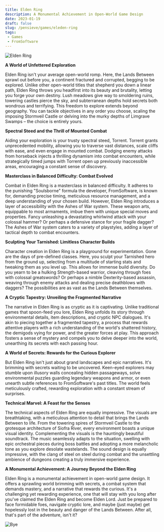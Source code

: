 ```yaml
---
title: Elden Ring
description: A Monumental Achievement in Open-World Game Design
date: 2023-01-19
draft: false
slug: /pensieve/games/eleden-ring
tags:
 - Games
 - FromSoftware
---
```


![Elden Ring](https://wallpapercave.com/wp/wp11286251.jpg)

**A World of Unfettered Exploration**

Elden Ring isn't your average open-world romp. Here, the Lands Between sprawl out before you, a continent fractured and corrupted, begging to be explored. Unlike other open-world titles that shepherd you down a linear path, Elden Ring throws you headfirst into its beauty and brutality, letting you forge your own destiny. Lush meadows give way to smoldering ruins, towering castles pierce the sky, and subterranean depths hold secrets both wondrous and terrifying. This freedom to explore extends beyond geography. You can tackle objectives in any order you choose, scaling the imposing Stormveil Castle or delving into the murky depths of Limgrave Swamps – the choice is entirely yours.

**Spectral Steed and the Thrill of Mounted Combat**

Aiding your exploration is your trusty spectral steed, Torrent. Torrent grants unprecedented mobility, allowing you to traverse vast distances, scale cliffs with ease, and even engage in mounted combat. Dodging enemy attacks from horseback injects a thrilling dynamism into combat encounters, while strategically timed jumps with Torrent open up previously inaccessible areas, encouraging a constant sense of discovery.

**Masterclass in Balanced Difficulty: Combat Evolved**

Combat in Elden Ring is a masterclass in balanced difficulty. It adheres to the punishing "Soulsborne" formula the developer, FromSoftware, is known for, demanding precise timing, meticulous resource management, and a deep understanding of your chosen build. However, Elden Ring introduces a layer of accessibility with the Ashes of War system. These weapon arts, equippable to most armaments, imbue them with unique special moves and properties. Fancy unleashing a devastating whirlwind attack with your colossal hammer? Or perhaps a defensive stance for your fragile dagger? The Ashes of War system caters to a variety of playstyles, adding a layer of tactical depth to combat encounters.

**Sculpting Your Tarnished: Limitless Character Builds**

Character creation in Elden Ring is a playground for experimentation. Gone are the days of pre-defined classes. Here, you sculpt your Tarnished hero from the ground up, selecting from a multitude of starting stats and tweaking them as you level up. This allows for immense build diversity. Do you yearn to be a hulking Strength-based warrior, cleaving through foes with colossal greatswords? Or perhaps a nimble Dexterity-based assassin, weaving through enemy attacks and dealing precise deathblows with daggers? The possibilities are as vast as the Lands Between themselves.

**A Cryptic Tapestry: Unveiling the Fragmented Narrative**

The narrative in Elden Ring is as cryptic as it is captivating. Unlike traditional games that spoon-feed you lore, Elden Ring unfolds its story through environmental details, item descriptions, and cryptic NPC dialogues. It's akin to piecing together a fragmented tapestry, a process that rewards attentive players with a rich understanding of the world's shattered history, the demigods vying for power, and the greater forces at play. This approach fosters a sense of mystery and compels you to delve deeper into the world, unearthing its secrets with each passing hour.

**A World of Secrets: Rewards for the Curious Explorer**

But Elden Ring isn't just about grand landscapes and epic narratives. It's brimming with secrets waiting to be uncovered. Keen-eyed explorers may stumble upon illusory walls concealing hidden passageways, solve environmental puzzles guarding legendary weapons and armor, or even unearth subtle references to FromSoftware's past titles. The world feels meticulously crafted, rewarding exploration with a constant stream of surprises.

**Technical Marvel: A Feast for the Senses**

The technical aspects of Elden Ring are equally impressive. The visuals are breathtaking, with a meticulous attention to detail that brings the Lands Between to life. From the towering spires of Stormveil Castle to the grotesque architecture of Siofra River, every environment boasts a unique visual identity. Complementing the visuals is the hauntingly beautiful soundtrack. The music seamlessly adapts to the situation, swelling with epic orchestral pieces during boss battles and adopting a more melancholic tone as you explore desolate wastelands. The sound design is equally impressive, with the clang of steel on steel during combat and the unsettling ambience of dungeons creating a truly immersive experience.

**A Monumental Achievement: A Journey Beyond the Elden Ring**

Elden Ring is a monumental achievement in open-world game design. It offers a sprawling world brimming with secrets, a combat system that demands mastery, and a narrative that rewards the curious. It's a challenging yet rewarding experience, one that will stay with you long after you've claimed the Elden Ring and become Elden Lord. Just be prepared to face formidable foes, navigate cryptic lore, and maybe (just maybe) get hopelessly lost in the beauty and danger of the Lands Between. After all, that's part of the adventure, isn't it?

![Bye](https://wallpapercave.com/wp/wp11286170.jpg)
